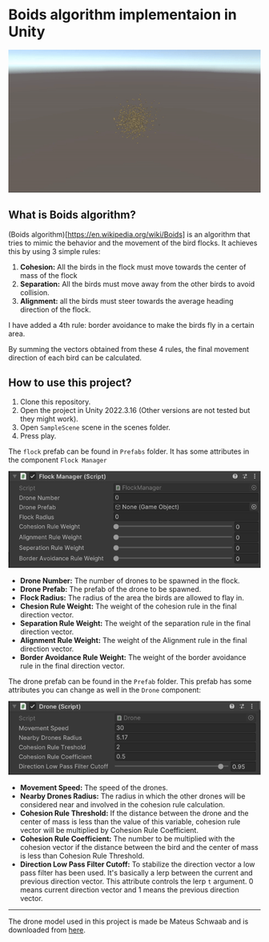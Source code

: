 # Boids algorithm implementaion in Unity
![Boids demonstration GIF with 500 birds](./SampleGIF.gif)
## What is Boids algorithm?
(Boids algorithm)[https://en.wikipedia.org/wiki/Boids] is an algorithm that tries to mimic the behavior and the movement of the bird flocks. It achieves this by using 3 simple rules:<br>
1. **Cohesion:** All the birds in the flock must move towards the center of mass of the flock
2. **Separation:** All the birds must move away from the other birds to avoid collision.
3. **Alignment:** all the birds must steer towards the average heading direction of the flock.

I have added a 4th rule: border avoidance to make the birds fly in a certain area.

By summing the vectors obtained from these 4 rules, the final movement direction of each bird can be calculated.
## How to use this project?
1. Clone this repository.
2. Open the project in Unity 2022.3.16 (Other versions are not tested but they might work).
3. Open `SampleScene` scene in the scenes folder.
4. Press play.

The `flock` prefab can be found in `Prefabs` folder. It has some attributes in the component `Flock Manager`

![Flock Inspector](./FlockInspector.png)
* **Drone Number:** The number of drones to be spawned in the flock.
* **Drone Prefab:** The prefab of the drone to be spawned.
* **Flock Radius:** The radius of the area the birds are allowed to flay in.
* **Chesion Rule Weight:** The weight of the cohesion rule in the final direction vector.
* **Separation Rule Weight:** The weight of the separation rule in the final direction vector.
* **Alignment Rule Weight:** The weight of the Alignment rule in the final direction vector.
* **Border Avoidance Rule Weight:** The weight of the border avoidance rule in the final direction vector.

The drone prefab can be found in the `Prefab` folder. This prefab has some attributes you can change as well in the `Drone` component:

![Drone Inspector](./DroneInspector.png)
* **Movement Speed:** The speed of the drones.
* **Nearby Drones Radius:** The radius in which the other drones will be considered near and involved in the cohesion rule calculation.
* **Cohesion Rule Threshold:** If the distance between the drone and the center of mass is less than the value of this variable, cohesion rule vector will be multiplied by Cohesion Rule Coefficient.
* **Cohesion Rule Coefficient:** The number to be multiplied with the cohesion vector if the distance between the bird and the center of mass is less than Cohesion Rule Threshold.
* **Direction Low Pass Filter Cutoff:** To stabilize the direction vector a low pass filter has been used. It's basically a lerp between the current and previous direction vector. This attribute controls the lerp `t` argument. 0 means current direction vector and 1 means the previous direction vector.  
---
The drone model used in this project is made be Mateus Schwaab and is downloaded from [here](https://sketchfab.com/3d-models/drone-301fdddb9cd9420faa1174e68e0b56ab).

